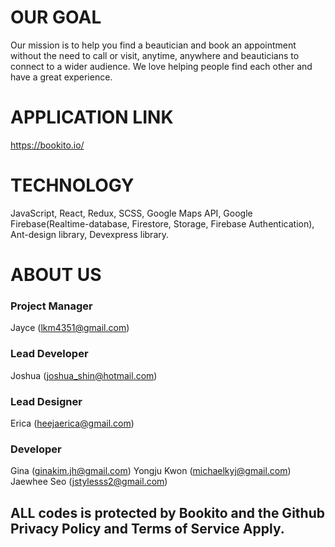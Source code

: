 # OUR GOAL

Our mission is to help you find a beautician and book an appointment without the need to call or visit, anytime, anywhere and beauticians to connect to a wider audience. We love helping people find each other and have a great experience.

# APPLICATION LINK

https://bookito.io/

# TECHNOLOGY

JavaScript, React, Redux, SCSS, Google Maps API, Google Firebase(Realtime-database, Firestore, Storage, Firebase Authentication), Ant-design library, Devexpress library.

# ABOUT US

### Project Manager
Jayce (lkm4351@gmail.com)

### Lead Developer
Joshua (joshua_shin@hotmail.com)

### Lead Designer
Erica (heejaerica@gmail.com)

### Developer
Gina (ginakim.jh@gmail.com)
Yongju Kwon (michaelkyj@gmail.com)
Jaewhee Seo (jstylesss2@gmail.com)




## ALL codes is protected by Bookito and the Github Privacy Policy and Terms of Service Apply.
